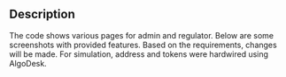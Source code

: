 ## Description
The code shows various pages for admin and regulator. Below are some screenshots with provided features. Based on the requirements, changes will be made. For simulation, address and tokens were hardwired using AlgoDesk. 


